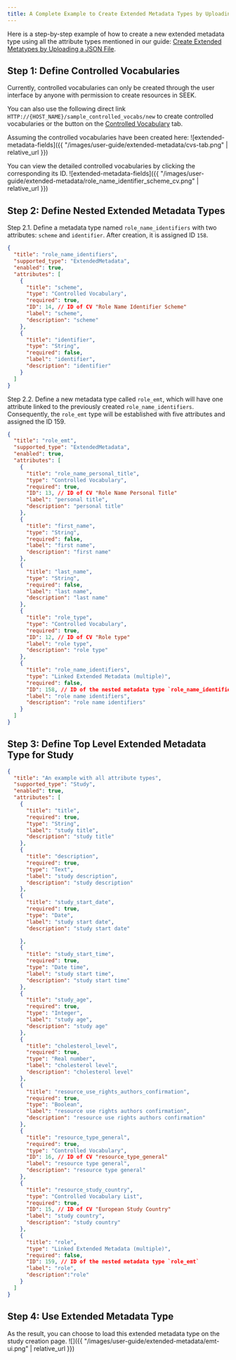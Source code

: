 ```yaml
---
title: A Complete Example to Create Extended Metadata Types by Uploading a JSON File
---
```


Here is a step-by-step example of how to create a new extended metadata type using all the attribute types mentioned in our guide: [Create Extended Metatypes by Uploading a JSON File](create-extended-metadata-type-with-json-file).

## Step 1: Define Controlled Vocabularies 

Currently, controlled vocabularies can only be created through the user interface by anyone with permission to create resources in SEEK.

You can also use the following direct link  ```HTTP://{HOST_NAME}/sample_controlled_vocabs/new``` to create controlled vocabularies or the button on the [Controlled Vocabulary](manage-extended-metadata-type/#3-controlled-vocabularies-tab) tab.

Assuming the controlled vocabularies have been created here:
![extended-metadata-fields]({{ "/images/user-guide/extended-metadata/cvs-tab.png" | relative_url }})

You can view the detailed controlled vocabularies by clicking the corresponding its ID. 
![extended-metadata-fields]({{ "/images/user-guide/extended-metadata/role_name_identifier_scheme_cv.png" | relative_url }})

## Step 2: Define Nested Extended Metadata Types

Step 2.1. Define a metadata type named `role_name_identifiers` with two attributes: `scheme` and `identifier`. After creation, it is assigned ID `158`.

```json
{
  "title": "role_name_identifiers",
  "supported_type": "ExtendedMetadata",
  "enabled": true,
  "attributes": [
    {
      "title": "scheme",
      "type": "Controlled Vocabulary",
      "required": true,
      "ID": 14, // ID of CV "Role Name Identifier Scheme"
      "label": "scheme",
      "description": "scheme"
    },
    {
      "title": "identifier",
      "type": "String",
      "required": false,
      "label": "identifier",
      "description": "identifier"
    }
  ]
}
```

Step 2.2. Define a new metadata type called `role_emt`, which will have one attribute linked to the previously created `role_name_identifiers`. Consequently, the `role_emt` type will be established with five attributes and assigned the ID 159.

```json
{
  "title": "role_emt",
  "supported_type": "ExtendedMetadata",
  "enabled": true,
  "attributes": [
    {
      "title": "role_name_personal_title",
      "type": "Controlled Vocabulary",
      "required": true,
      "ID": 13, // ID of CV "Role Name Personal Title"
      "label": "personal title",
      "description": "personal title"
    },
    {
      "title": "first_name",
      "type": "String",
      "required": false,
      "label": "first name",
      "description": "first name"
    },
    {
      "title": "last_name",
      "type": "String",
      "required": false,
      "label": "last name",
      "description": "last name"
    },
    {
      "title": "role_type",
      "type": "Controlled Vocabulary",
      "required": true,
      "ID": 12, // ID of CV "Role type"
      "label": "role type",
      "description": "role type"
    },
    {
      "title": "role_name_identifiers",
      "type": "Linked Extended Metadata (multiple)",
      "required": false,
      "ID": 158, // ID of the nested metadata type `role_name_identifiers`
      "label": "role name identifiers",
      "description": "role name identifiers"
    }
  ]
}
```



## Step 3: Define Top Level Extended Metadata Type for Study

```json
{
  "title": "An example with all attribute types",
  "supported_type": "Study",
  "enabled": true,
  "attributes": [
    {
      "title": "title",
      "required": true,
      "type": "String",
      "label": "study title",
      "description": "study title"
    },
    {
      "title": "description",
      "required": true,
      "type": "Text",
      "label": "study description",
      "description": "study description"
    },
    {
      "title": "study_start_date",
      "required": true,
      "type": "Date",
      "label": "study start date",
      "description": "study start date"

    },
    {
      "title": "study_start_time",
      "required": true,
      "type": "Date time",
      "label": "study start time",
      "description": "study start time"
    },
    {
      "title": "study_age",
      "required": true,
      "type": "Integer",
      "label": "study age",
      "description": "study age"
    },
    {
      "title": "cholesterol_level",
      "required": true,
      "type": "Real number",
      "label": "cholesterol level",
      "description": "cholesterol level"
    },
    {
      "title": "resource_use_rights_authors_confirmation",
      "required": true,
      "type": "Boolean",
      "label": "resource use rights authors confirmation",
      "description": "resource use rights authors confirmation"
    },
    {
      "title": "resource_type_general",
      "required": true,
      "type": "Controlled Vocabulary",
      "ID": 16, // ID of CV "resource_type_general"
      "label": "resource type general",
      "description": "resource type general"
    },
    {
      "title": "resource_study_country",
      "type": "Controlled Vocabulary List",
      "required": true,
      "ID": 15, // ID of CV "European Study Country"
      "label": "study country",
      "description": "study country"
    },
    {
      "title": "role",
      "type": "Linked Extended Metadata (multiple)",
      "required": false,
      "ID": 159, // ID of the nested metadata type `role_emt`
      "label": "role",
      "description":"role"
    }
  ]
}
```

## Step 4: Use Extended Metadata Type 

As the result, you can choose to load this extended metadata type on the study creation page.
![]({{ "/images/user-guide/extended-metadata/emt-ui.png" | relative_url }})


